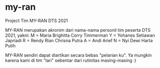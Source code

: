 # my-ran
Project Tim MY-RAN DTS 2021

MY-RAN merupakan akronim dari nama-nama personil tim peserta DTS 2021, yakni:
M = Maria Brighitta Corry Timmerman
Y = Yohanes Setiawan Japriadi
R = Rendy Rian Chrisna Putra
A = Andi Arief
N = Nyi Dewi Harta Putih 

MY-RAN sendiri dapat diartikan secara bebas "pelarian ku". Ya mungkin karena kami di tim "lari" sebentar dari rutinitas masing-masing :)
